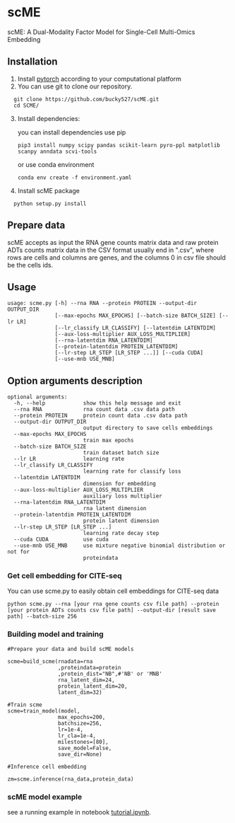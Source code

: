 # scME

scME: A Dual-Modality Factor Model for Single-Cell Multi-Omics Embedding

## Installation

1. Install [pytorch](https://pytorch.org/get-started/locally/) according to your computational platform
2. You can use git to clone our repository.

```
  git clone https://github.com/bucky527/scME.git
  cd SCME/
```

3. Install dependencies:

   you can install dependencies use pip

   ```
   pip3 install numpy scipy pandas scikit-learn pyro-ppl matplotlib scanpy anndata scvi-tools
   ```

   or use conda environment

   ```
   conda env create -f environment.yaml
   ```
4. Install scME package

```
  python setup.py install
```

## Prepare data

scME accepts as input the  RNA gene counts matrix data and raw protein ADTs counts matrix data in the CSV format usually end in ".csv", where rows are cells and columns are genes, and the columns 0 in csv file should be the cells ids.

## Usage

```
usage: scme.py [-h] --rna RNA --protein PROTEIN --output-dir OUTPUT_DIR
               [--max-epochs MAX_EPOCHS] [--batch-size BATCH_SIZE] [--lr LR]
               [--lr_classify LR_CLASSIFY] [--latentdim LATENTDIM]
               [--aux-loss-multiplier AUX_LOSS_MULTIPLIER]
               [--rna-latentdim RNA_LATENTDIM]
               [--protein-latentdim PROTEIN_LATENTDIM]
               [--lr-step LR_STEP [LR_STEP ...]] [--cuda CUDA]
               [--use-mnb USE_MNB]

```

## Option arguments description

```
optional arguments:
  -h, --help            show this help message and exit
  --rna RNA             rna count data .csv data path
  --protein PROTEIN     protein count data .csv data path
  --output-dir OUTPUT_DIR
                        output directory to save cells embeddings
  --max-epochs MAX_EPOCHS
                        train max epochs
  --batch-size BATCH_SIZE
                        train dataset batch size
  --lr LR               learning rate
  --lr_classify LR_CLASSIFY
                        learning rate for classify loss
  --latentdim LATENTDIM
                        dimension for embedding
  --aux-loss-multiplier AUX_LOSS_MULTIPLIER
                        auxiliary loss multiplier
  --rna-latentdim RNA_LATENTDIM
                        rna latent dimension
  --protein-latentdim PROTEIN_LATENTDIM
                        protein latent dimension
  --lr-step LR_STEP [LR_STEP ...]
                        learning rate decay step
  --cuda CUDA           use cuda
  --use-mnb USE_MNB     use mixture negative binomial distribution or not for
                        proteindata
```

### Get cell embedding for CITE-seq

You can use scme.py to easily obtain cell embeddings for CITE-seq data

```
python scme.py --rna [your rna gene counts csv file path] --protein [your protein ADTs counts csv file path] --output-dir [result save path] --batch-size 256
```

### Building model and training

```
#Prepare your data and build scME models

scme=build_scme(rnadata=rna
                ,proteindata=protein
                ,protein_dist="NB",#'NB' or 'MNB'
                rna_latent_dim=24,
                protein_latent_dim=20,
                latent_dim=32)

#Train scme
scme=train_model(model,
                max_epochs=200,
                batchsize=256,
                lr=1e-4,
                lr_cla=1e-4,
                milestones=[80],
                save_model=False,
                save_dir=None)

#Inference cell embedding

zm=scme.inference(rna_data,protein_data) 

```

### scME model example

see a running example in notebook [tutorial.ipynb](https://github.com/bucky527/scME/blob/master/tutorial.ipynb).
